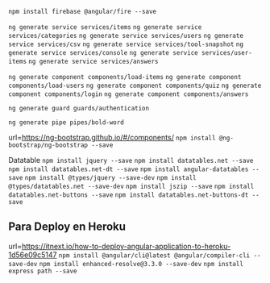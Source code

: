 `npm install firebase @angular/fire --save`

`ng generate service services/items`
`ng generate service services/categories`
`ng generate service services/users`
`ng generate service services/csv`
`ng generate service services/tool-snapshot`
`ng generate service services/console`
`ng generate service services/user-items`
`ng generate service services/answers`


`ng generate component components/load-items`
`ng generate component components/load-users`
`ng generate component components/quiz`
`ng generate component components/login`
`ng generate component components/answers`


`ng generate guard guards/authentication`

`ng generate pipe pipes/bold-word`

url=https://ng-bootstrap.github.io/#/components/
`npm install @ng-bootstrap/ng-bootstrap --save`

Datatable
`npm install jquery --save`
`npm install datatables.net --save`
`npm install datatables.net-dt --save`
`npm install angular-datatables --save`
`npm install @types/jquery --save-dev`
`npm install @types/datatables.net --save-dev`
`npm install jszip --save`
`npm install datatables.net-buttons --save`
`npm install datatables.net-buttons-dt --save`

## Para Deploy en Heroku
url=https://itnext.io/how-to-deploy-angular-application-to-heroku-1d56e09c5147
`npm install @angular/cli@latest @angular/compiler-cli --save-dev`
`npm install enhanced-resolve@3.3.0 --save-dev`
`npm install express path --save`